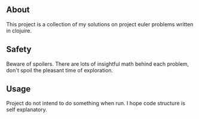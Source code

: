 ## About

This project is a collection of my solutions on project euler problems written in clojuire.

## Safety

Beware of spoilers. There are lots of insightful math behind each problem, don't spoil the pleasant time of exploration.

## Usage

Project do not intend to do something when run. I hope code structure is self explanatory.



